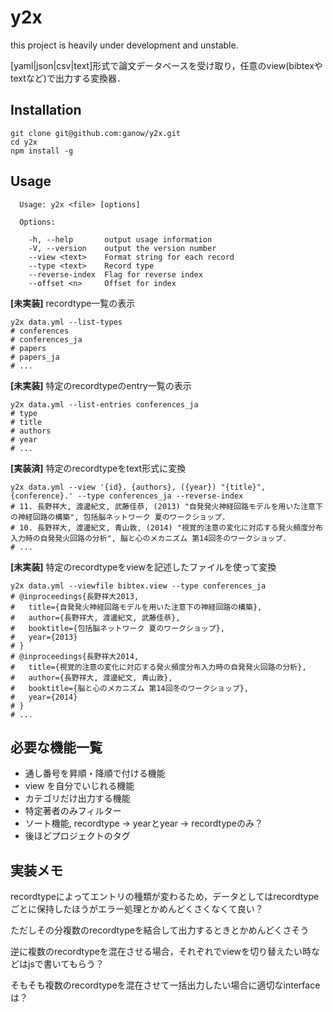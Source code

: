 y2x
===

this project is heavily under development and unstable.

[yaml|json|csv|text]形式で論文データベースを受け取り，任意のview(bibtexやtextなど)で出力する変換器．

## Installation

```
git clone git@github.com:ganow/y2x.git
cd y2x
npm install -g
```

## Usage

```
  Usage: y2x <file> [options]

  Options:

    -h, --help       output usage information
    -V, --version    output the version number
    --view <text>    Format string for each record
    --type <text>    Record type
    --reverse-index  Flag for reverse index
    --offset <n>     Offset for index
```

**[未実装]** recordtype一覧の表示

```
y2x data.yml --list-types
# conferences
# conferences_ja
# papers
# papers_ja
# ...
```

**[未実装]** 特定のrecordtypeのentry一覧の表示

```
y2x data.yml --list-entries conferences_ja
# type
# title
# authors
# year
# ...
```

**[実装済]** 特定のrecordtypeをtext形式に変換

```
y2x data.yml --view '{id}. {authors}, ({year}) "{title}", {conference}.' --type conferences_ja --reverse-index
# 11. 長野祥大, 渡邊紀文, 武藤佳恭, (2013) "自発発火神経回路モデルを用いた注意下の神経回路の構築", 包括脳ネットワーク 夏のワークショップ.
# 10. 長野祥大, 渡邊紀文, 青山敦, (2014) "視覚的注意の変化に対応する発火頻度分布入力時の自発発火回路の分析", 脳と心のメカニズム 第14回冬のワークショップ.
# ...
```

**[未実装]** 特定のrecordtypeをviewを記述したファイルを使って変換

```
y2x data.yml --viewfile bibtex.view --type conferences_ja
# @inproceedings{長野祥大2013,
#   title={自発発火神経回路モデルを用いた注意下の神経回路の構築},
#   author={長野祥大, 渡邊紀文, 武藤佳恭},
#   booktitle={包括脳ネットワーク 夏のワークショップ},
#   year={2013}
# }
# @inproceedings{長野祥大2014,
#   title={視覚的注意の変化に対応する発火頻度分布入力時の自発発火回路の分析},
#   author={長野祥大, 渡邊紀文, 青山敦},
#   booktitle={脳と心のメカニズム 第14回冬のワークショップ},
#   year={2014}
# }
# ...
```

## 必要な機能一覧

- 通し番号を昇順・降順で付ける機能
- view を自分でいじれる機能
- カテゴリだけ出力する機能
- 特定著者のみフィルター
- ソート機能, recordtype -> yearとyear -> recordtypeのみ？
- 後ほどプロジェクトのタグ

## 実装メモ

recordtypeによってエントリの種類が変わるため，データとしてはrecordtypeごとに保持したほうがエラー処理とかめんどくさくなくて良い？

ただしその分複数のrecordtypeを結合して出力するときとかめんどくさそう

逆に複数のrecordtypeを混在させる場合，それぞれでviewを切り替えたい時などはjsで書いてもらう？

そもそも複数のrecordtypeを混在させて一括出力したい場合に適切なinterfaceは？